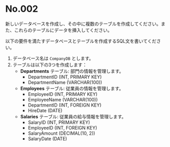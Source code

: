 # No.002

新しいデータベースを作成し、その中に複数のテーブルを作成してください。また、これらのテーブルにデータを挿入してください。

以下の要件を満たすデータベースとテーブルを作成するSQL文を書いてください。

1. データベース名は `CompanyDB` とします。
2. テーブルは以下の3つを作成します：
    - **Departments** テーブル: 部門の情報を管理します。
        - DepartmentID (INT, PRIMARY KEY)
        - DepartmentName (VARCHAR(100))
    - **Employees** テーブル: 従業員の情報を管理します。
        - EmployeeID (INT, PRIMARY KEY)
        - EmployeeName (VARCHAR(100))
        - DepartmentID (INT, FOREIGN KEY)
        - HireDate (DATE)
    - **Salaries** テーブル: 従業員の給与情報を管理します。
        - SalaryID (INT, PRIMARY KEY)
        - EmployeeID (INT, FOREIGN KEY)
        - SalaryAmount (DECIMAL(10, 2))
        - SalaryDate (DATE)
